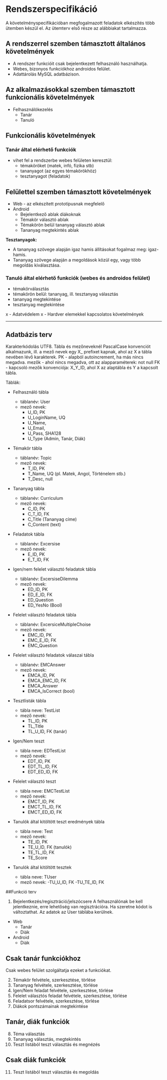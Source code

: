 # Rendszerspecifikáció

A követelményspecifikációban megfogalmazott feladatok elkészítés több ütemben készül el.
Az ütemterv első része az alábbiakat tartalmazza.	

## A rendszerrel szemben támasztott általános követelmények
- A rendszer funkcióit csak bejelentkezett felhasználó használhatja.
- Webes, bizonyos funkciókhoz androidos felület.
- Adattárolás MySQL adatbázison.

## Az alkalmazásokkal szemben támasztott funkcionális követelmények
- Felhasználókezelés
	- Tanár
	- Tanuló

## Funkcionális követelmények
### Tanár által elérhető funkciók
- vihet fel a rendszerbe webes felületen keresztül:
 	- témaköröket (matek, infó, fizika stb)
	- tananyagot (az egyes témakörökhöz)
	- tesztanyagot (feladatok)

## Felülettel szemben támasztott követelmények
- Web - az elkészített prototípusnak megfelelő
- Android
	- Bejelentkező ablak diákoknak
	- Témakör választó ablak
	- Témakörön belül tananyag választó ablak
	- Tananyag megtekintés ablak

**Tesztanyagok:**
- A tananyag szövege alapján igaz hamis állításokat fogalmaz meg: igaz-hamis.
- Tananyag szövege alapján a megoldások közül egy, vagy több megoldás kiválasztása.

### Tanuló által elérhető funkciók (webes és androidos felület)
- témakörválasztás
- témakörön belül: tananyag, ill. tesztanyag választás
- tananyag megtekintése
- tesztanyag megtekintése
	
x - Adatvédelem
x - Hardver elemekkel kapcsolatos követelmények

--------------------------------------

## Adatbázis terv

Karakterkódolás UTF8.
Tábla és mezőneveknél PascalCase konvenciót alkalmazunk, ill. a mező nevek egy X_ prefixet kapnak, ahol az X a tábla nevében lévő karakterek.
PK - alapból autoincrement, ha más nincs megadva.
mezők - ahol nincs megadva, ott az alapparaméterek: not null 
FK - kapcsoló mezők konvenciója: X_Y_ID, ahol X az alaptábla és Y a kapcsolt tábla.

Táblák:
- Felhasználó tábla
	- táblanév: User
	- mező nevek:
		- U_ID, PK 
		- U_LoginName, UQ
		- U_Name,
		- U_Email,
		- U_Pass, SHA128
		- U_Type (Admin, Tanár, Diák)
		
- Témakör tábla
	- táblanév: Topic
	- mező nevek:
		- T_ID, PK
		- T_Name, UQ (pl. Matek, Angol, Történelem stb.)
		- T_Desc, null

- Tananyag tábla
	- táblanév: Curriculum
	- mező nevek: 
		- C_ID, PK
		- C_T_ID, FK
		- C_Title (Tananyag címe)
		- C_Content (text)

- Feladatok tábla
	- táblanév: Excersise
	- mező nevek:
		- E_ID, PK
		- E_T_ID, FK

- Igen/nem felelet választó feladatok tábla
	- táblanév: ExcersiseDilemma
	- mező nevek:
		- ED_ID, PK
		- ED_E_ID, FK
		- ED_Question
		- ED_YesNo (Bool)
		
- Felelet választó feladatok tábla
	- táblanév: ExcersiceMultipleChoise
	- mező nevek:
		- EMC_ID, PK
		- EMC_E_ID, FK
		- EMC_Question
		
- Felelet választó feladatok válaszai tábla
	- táblanév: EMCAnswer
	- mező nevek:
		- EMCA_ID, PK
		- EMCA_EMC_ID, FK
		- EMCA_Answer
		- EMCA_IsCorrect (bool)
		
- Tesztlisták tábla
	- tábla neve: TestList
	- mező nevek:
		- TL_ID, PK
		- TL_Title
		- TL_U_ID, FK (tanár)
		
- Igen/Nem teszt
	- tábla neve: EDTestList
	- mező nevek:
		- EDT_ID, PK
		- EDT_TL_ID, FK
		- EDT_ED_ID, FK
		
- Felelet választó teszt
	- tábla neve: EMCTestList
	- mező nevek:
		- EMCT_ID, PK
		- EMCT_TL_ID, FK
		- EMCT_ED_ID, FK

- Tanulók által kitöltött teszt eredmények tábla
	- tábla neve: Test
	- mező nevek:
		- TE_ID, PK
		- TE_U_ID, FK (tanulók)
		- TE_TL_ID, FK
		- TE_Score
- Tanulók által kitöltött tesztek
	- tábla neve: TUser
	- mező nevek:
		-TU_U_ID, FK
		-TU_TE_ID, FK
		
##Funkció terv

1. Bejelentkezés/regisztráció/jelszócsere
	A felhasználónak be kell jelentkeznie, erre lehetőség van regisztrációra. Ha szeretne kódot is változtathat. Az adatok az User táblába kerülnek.
- Web
	- Tanár
	- Diák
- Android
	- Diák

Csak tanár funkciókhoz
----------------------

Csak webes felület szolgáltatja ezeket a funkciókat.

2. Témakör felvétele, szerkesztése, törlése
3. Tananyag felvétele, szerkesztése, törlése
4. Igen/Nem feladat felvétele, szerkesztése, törlése
5. Felelet választós feladat felvétele, szerkesztése, törlése
6. Feladatsor felvétele, szerkesztése, törlése
7. Diákok pontszámainak megtekintése

Tanár, diák funkciók
--------------------

8. Téma választás
9. Tananyag választás, megtekintés
10. Teszt listából teszt választás és megnézés

Csak diák funkciók
------------------

11. Teszt listából teszt választás és megoldás
